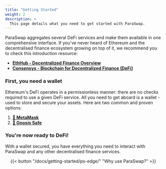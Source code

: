 ```yaml
---
title: "Getting Started"
weight: 2
description: >
  This page details what you need to get started with ParaSwap.
---
```


ParaSwap aggregates several DeFi services and make them available in one comprehensive interface. If you've never heard of Ethereum and the decentralised finance ecosystem growing on top of it, we recommend you to check this introduction resource:

- **[EthHub - Decentralized Finance Overview](https://docs.ethhub.io/built-on-ethereum/open-finance/what-is-open-finance/)**
- **[Consensys - Blockchain for Decentralized Finance (DeFi)](https://consensys.net/blockchain-use-cases/decentralized-finance/)**

### First, you need a wallet

Ethereum's DeFi operates in a permissionless manner: there are no checks required to use a given DeFi service. All you need to get aboard is a wallet - used to store and secure your assets. Here are two common and proven options:

1. **[🦊 MetaMask](https://metamask.io/)**
2. **[🔐 Gnosis Safe](https://gnosis-safe.io/)**

### You're now ready to DeFi!

With a wallet secured, you have everything you need to interact with ParaSwap and any other decentralised finance services. 

<div align ="center">{{< button "/docs/getting-started/ps-edge/" "Why use ParaSwap?" >}}</div>
